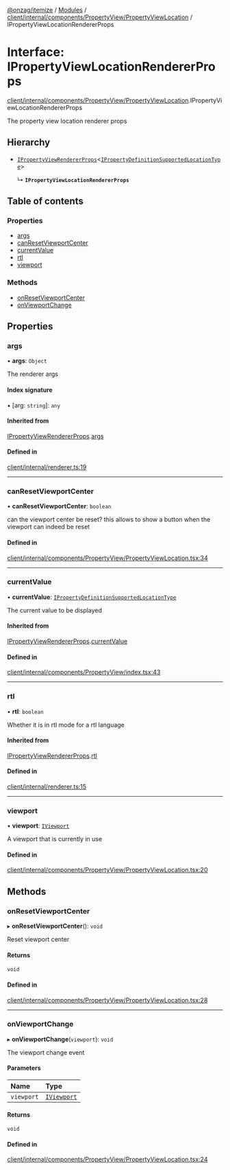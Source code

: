 [@onzag/itemize](../README.md) / [Modules](../modules.md) / [client/internal/components/PropertyView/PropertyViewLocation](../modules/client_internal_components_PropertyView_PropertyViewLocation.md) / IPropertyViewLocationRendererProps

# Interface: IPropertyViewLocationRendererProps

[client/internal/components/PropertyView/PropertyViewLocation](../modules/client_internal_components_PropertyView_PropertyViewLocation.md).IPropertyViewLocationRendererProps

The property view location renderer props

## Hierarchy

- [`IPropertyViewRendererProps`](client_internal_components_PropertyView.IPropertyViewRendererProps.md)<[`IPropertyDefinitionSupportedLocationType`](base_Root_Module_ItemDefinition_PropertyDefinition_types_location.IPropertyDefinitionSupportedLocationType.md)\>

  ↳ **`IPropertyViewLocationRendererProps`**

## Table of contents

### Properties

- [args](client_internal_components_PropertyView_PropertyViewLocation.IPropertyViewLocationRendererProps.md#args)
- [canResetViewportCenter](client_internal_components_PropertyView_PropertyViewLocation.IPropertyViewLocationRendererProps.md#canresetviewportcenter)
- [currentValue](client_internal_components_PropertyView_PropertyViewLocation.IPropertyViewLocationRendererProps.md#currentvalue)
- [rtl](client_internal_components_PropertyView_PropertyViewLocation.IPropertyViewLocationRendererProps.md#rtl)
- [viewport](client_internal_components_PropertyView_PropertyViewLocation.IPropertyViewLocationRendererProps.md#viewport)

### Methods

- [onResetViewportCenter](client_internal_components_PropertyView_PropertyViewLocation.IPropertyViewLocationRendererProps.md#onresetviewportcenter)
- [onViewportChange](client_internal_components_PropertyView_PropertyViewLocation.IPropertyViewLocationRendererProps.md#onviewportchange)

## Properties

### args

• **args**: `Object`

The renderer args

#### Index signature

▪ [arg: `string`]: `any`

#### Inherited from

[IPropertyViewRendererProps](client_internal_components_PropertyView.IPropertyViewRendererProps.md).[args](client_internal_components_PropertyView.IPropertyViewRendererProps.md#args)

#### Defined in

[client/internal/renderer.ts:19](https://github.com/onzag/itemize/blob/f2f29986/client/internal/renderer.ts#L19)

___

### canResetViewportCenter

• **canResetViewportCenter**: `boolean`

can the viewport center be reset? this allows
to show a button when the viewport can indeed
be reset

#### Defined in

[client/internal/components/PropertyView/PropertyViewLocation.tsx:34](https://github.com/onzag/itemize/blob/f2f29986/client/internal/components/PropertyView/PropertyViewLocation.tsx#L34)

___

### currentValue

• **currentValue**: [`IPropertyDefinitionSupportedLocationType`](base_Root_Module_ItemDefinition_PropertyDefinition_types_location.IPropertyDefinitionSupportedLocationType.md)

The current value to be displayed

#### Inherited from

[IPropertyViewRendererProps](client_internal_components_PropertyView.IPropertyViewRendererProps.md).[currentValue](client_internal_components_PropertyView.IPropertyViewRendererProps.md#currentvalue)

#### Defined in

[client/internal/components/PropertyView/index.tsx:43](https://github.com/onzag/itemize/blob/f2f29986/client/internal/components/PropertyView/index.tsx#L43)

___

### rtl

• **rtl**: `boolean`

Whether it is in rtl mode for a rtl language

#### Inherited from

[IPropertyViewRendererProps](client_internal_components_PropertyView.IPropertyViewRendererProps.md).[rtl](client_internal_components_PropertyView.IPropertyViewRendererProps.md#rtl)

#### Defined in

[client/internal/renderer.ts:15](https://github.com/onzag/itemize/blob/f2f29986/client/internal/renderer.ts#L15)

___

### viewport

• **viewport**: [`IViewport`](client_internal_components_PropertyEntry_PropertyEntryLocation.IViewport.md)

A viewport that is currently in use

#### Defined in

[client/internal/components/PropertyView/PropertyViewLocation.tsx:20](https://github.com/onzag/itemize/blob/f2f29986/client/internal/components/PropertyView/PropertyViewLocation.tsx#L20)

## Methods

### onResetViewportCenter

▸ **onResetViewportCenter**(): `void`

Reset viewport center

#### Returns

`void`

#### Defined in

[client/internal/components/PropertyView/PropertyViewLocation.tsx:28](https://github.com/onzag/itemize/blob/f2f29986/client/internal/components/PropertyView/PropertyViewLocation.tsx#L28)

___

### onViewportChange

▸ **onViewportChange**(`viewport`): `void`

The viewport change event

#### Parameters

| Name | Type |
| :------ | :------ |
| `viewport` | [`IViewport`](client_internal_components_PropertyEntry_PropertyEntryLocation.IViewport.md) |

#### Returns

`void`

#### Defined in

[client/internal/components/PropertyView/PropertyViewLocation.tsx:24](https://github.com/onzag/itemize/blob/f2f29986/client/internal/components/PropertyView/PropertyViewLocation.tsx#L24)

